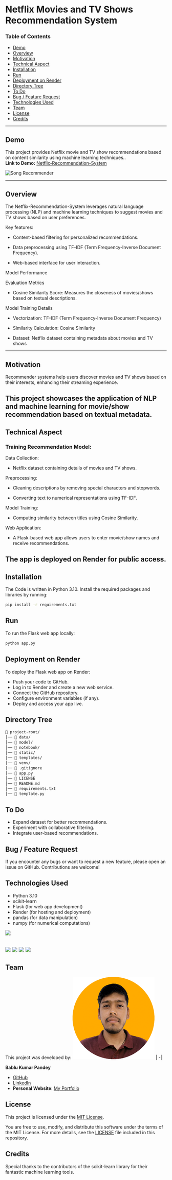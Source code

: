 # Netflix Movies and TV Shows Recommendation System

### Table of Contents
- [Demo](#demo)
- [Overview](#overview)
- [Motivation](#motivation)
- [Technical Aspect](#technical-aspect)
- [Installation](#installation)
- [Run](#run)
- [Deployment on Render](#deployment-on-render)
- [Directory Tree](#directory-tree)
- [To Do](#to-do)
- [Bug / Feature Request](#bug--feature-request)
- [Technologies Used](#technologies-used)
- [Team](#team)
- [License](#license)
- [Credits](#credits)

---
## Demo
This project provides Netflix movie and TV show recommendations based on content similarity using machine learning techniques..<br>
**Link to Demo:** [Netflix-Recommendation-System](#) 





![Song Recommender](https://i.imgur.com/IP32cfX.jpeg)

---

## Overview
The Netflix-Recommendation-System leverages natural language processing (NLP) and machine learning techniques to suggest movies and TV shows based on user preferences.

Key features:

- Content-based filtering for personalized recommendations.

- Data preprocessing using TF-IDF (Term Frequency-Inverse Document Frequency).

- Web-based interface for user interaction.

Model Performance

Evaluation Metrics

- Cosine Similarity Score: Measures the closeness of movies/shows based on textual descriptions.

Model Training Details

- Vectorization: TF-IDF (Term Frequency-Inverse Document Frequency)

- Similarity Calculation: Cosine Similarity

- Dataset: Netflix dataset containing metadata about movies and TV shows

---

## Motivation
Recommender systems help users discover movies and TV shows based on their interests, enhancing their streaming experience.

This project showcases the application of NLP and machine learning for movie/show recommendation based on textual metadata.
---

## Technical Aspect
### Training Recommendation Model:
Data Collection:

- Netflix dataset containing details of movies and TV shows.

Preprocessing:

- Cleaning descriptions by removing special characters and stopwords.

- Converting text to numerical representations using TF-IDF.

Model Training:

- Computing similarity between titles using Cosine Similarity.

Web Application:

- A Flask-based web app allows users to enter movie/show names and receive recommendations.

The app is deployed on Render for public access.
---

## Installation
The Code is written in Python 3.10. Install the required packages and libraries by running:

```bash
pip install -r requirements.txt
```

## Run
To run the Flask web app locally:

```bash
python app.py
```

## Deployment on Render

To deploy the Flask web app on Render:
- Push your code to GitHub.
- Log in to Render and create a new web service.
- Connect the GitHub repository.
- Configure environment variables (if any).
- Deploy and access your app live.

## Directory Tree 
```
📂 project-root/
│── 📂 data/
│── 📂 model/
│── 📂 notebook/
│── 📂 static/
│── 📂 templates/
│── 📂 venv/   
│── 📄 .gitignore
│── 📄 app.py
│── 📄 LICENSE
│── 📄 README.md
│── 📄 requirements.txt
│── 📄 template.py
```

## To Do

- Expand dataset for better recommendations.
- Experiment with collaborative filtering.
- Integrate user-based recommendations.

## Bug / Feature Request
If you encounter any bugs or want to request a new feature, please open an issue on GitHub. Contributions are welcome!

## Technologies Used
- Python 3.10
- scikit-learn
- Flask (for web app development)
- Render (for hosting and deployment)
- pandas (for data manipulation)
- numpy (for numerical computations)

![](https://forthebadge.com/images/badges/made-with-python.svg)

[<img target="_blank" src="https://upload.wikimedia.org/wikipedia/commons/thumb/0/05/Scikit_learn_logo_small.svg/260px-Scikit_learn_logo_small.svg.png" width=170>](https://pandas.pydata.org/docs/)
[<img target="_blank" src="https://miro.medium.com/v2/resize:fit:720/format:webp/0*RWkQ0Fziw792xa0S" width=170>](https://pandas.pydata.org/docs/)
[<img target="_blank" src="https://icon2.cleanpng.com/20180829/okc/kisspng-flask-python-web-framework-representational-state-flask-stickker-1713946755581.webp" width=170>](https://flask.palletsprojects.com/en/stable/) 
[<img target="_blank" src="https://upload.wikimedia.org/wikipedia/commons/thumb/3/31/NumPy_logo_2020.svg/512px-NumPy_logo_2020.svg.png" width=200>](https://numpy.org/doc/) 
---

## Team
This project was developed by:
[![Bablu kumar pandey](https://github.com/Creator-Turbo/images-/blob/main/resized_image.png?raw=true)](ressume_link) |
-|

**Bablu Kumar Pandey**

- [GitHub](https://github.com/Creator-Turbo)  
- [LinkedIn](https://www.linkedin.com/in/bablu-kumar-pandey-313764286/)
- **Personal Website**: [My Portfolio](https://creator-turbo.github.io/Creator-Turbo-Portfolio-website/)

## License

This project is licensed under the [MIT License](LICENSE).

You are free to use, modify, and distribute this software under the terms of the MIT License. For more details, see the [LICENSE](LICENSE) file included in this repository.

## Credits

Special thanks to the contributors of the scikit-learn library for their fantastic machine learning tools.